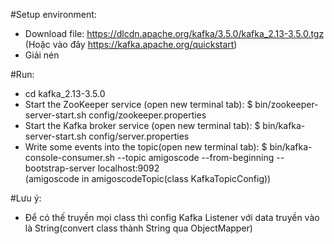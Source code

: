 #Setup environment:
- Download file: https://dlcdn.apache.org/kafka/3.5.0/kafka_2.13-3.5.0.tgz  (Hoặc vào đây https://kafka.apache.org/quickstart)
- Giải nén

#Run:
- cd kafka_2.13-3.5.0
- Start the ZooKeeper service (open new terminal tab):
  $ bin/zookeeper-server-start.sh config/zookeeper.properties
- Start the Kafka broker service (open new terminal tab):
  $ bin/kafka-server-start.sh config/server.properties
- Write some events into the topic(open new terminal tab):
  $ bin/kafka-console-consumer.sh --topic amigoscode --from-beginning --bootstrap-server localhost:9092    
  (amigoscode in amigoscodeTopic(class KafkaTopicConfig))
  
#Lưu ý:
- Để có thế truyền mọi class thì config Kafka Listener với data truyền
vào là String(convert class thành String qua ObjectMapper)